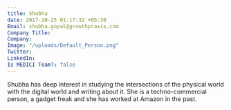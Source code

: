 ```yaml
---
title: Shubha
date: 2017-10-25 01:17:32 +05:30
Email: shubha.gopal@growthpraxis.com
Company Title: 
Company: 
Image: "/uploads/Default_Person.png"
Twitter: 
LinkedIn: 
Is MEDICI Team?: false
---
```


Shubha has deep interest in studying the intersections of the physical world with the digital world and writing about it. She is a techno-commercial person, a gadget freak and she has worked at Amazon in the past.